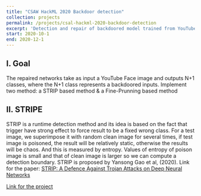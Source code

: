 ```yaml
---
title: "CSAW HackML 2020 Backdoor detection"
collection: projects
permalink: /projects/csal-hackml-2020-backdoor-detection
excerpt: 'Detection and repair of backdoored model trained from YouTube Face dataset'
start: 2020-10-1
end: 2020-12-1
---
```

## I. Goal
The repaired networks take as input a YouTube Face image and outputs N+1 classes, where the N+1 class represents a backdoored inputs. Implement two method: a STRIP based method & a Fine-Prunning based method

## II. STRIPE
STRIP is a runtime detection method and its idea is based on the fact that trigger have strong effect to force result to be a fixed wrong class. For a test image, we superimpose it with random clean image for several times, if test image is poisoned, the result will be relatively static, otherwise the results will be chaos. And this is measured by entropy. Values of entropy of poison image is small and that of clean image is larger so we can compute a detection boundary.
STRIP is proposed by Yansong Gao et al, (2020). Link for the paper: [STRIP: A Defence Against Trojan Attacks on Deep Neural Networks](https://arxiv.org/pdf/1902.06531.pdf)

[Link for the project](https://github.com/Stephanessy/ML-project)
